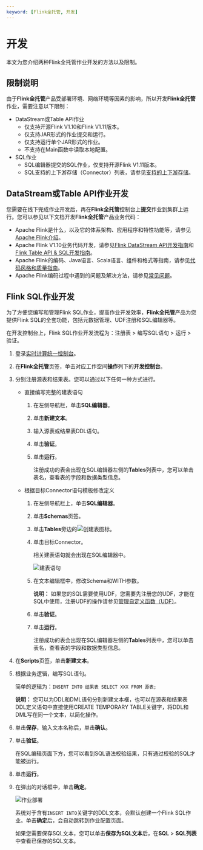 ```yaml
---
keyword: [Flink全托管, 开发]
---
```


# 开发

本文为您介绍两种Flink全托管作业开发的方法以及限制。

## 限制说明

由于**Flink全托管**产品受部署环境、网络环境等因素的影响，所以开发**Flink全托管**作业，需要注意以下限制：

-   DataStream或Table API作业
    -   仅支持开源Flink V1.10和Flink V1.11版本。
    -   仅支持JAR形式的作业提交和运行。
    -   仅支持运行单个JAR形式的作业。
    -   不支持在Main函数中读取本地配置。
-   SQL作业
    -   SQL编辑器提交的SQL作业，仅支持开源Flink V1.11版本。
    -   SQL支持的上下游存储（Connector）列表，请参见[支持的上下游存储](/cn.zh-CN/Flink全托管/产品概览/支持的上下游存储.md)。

## DataStream或Table API作业开发

您需要在线下完成作业开发后，再在**Flink全托管**控制台上**提交**作业到集群上运行。您可以参见以下文档开发**Flink全托管**产品业务代码：

-   Apache Flink是什么，以及它的体系架构、应用程序和特性功能等，请参见[Apache Flink介绍](https://flink.apache.org/flink-architecture.html)。
-   Apache Flink V1.10业务代码开发，请参见[Flink DataStream API开发指南](https://ci.apache.org/projects/flink/flink-docs-release-1.10/dev/datastream_api.html)和[Flink Table API & SQL开发指南](https://ci.apache.org/projects/flink/flink-docs-release-1.10/dev/table/)。
-   Apache Flink的编码、Java语言、Scala语言、组件和格式等指南，请参见[代码风格和质量指南](https://flink.apache.org/contributing/code-style-and-quality-preamble.html)。
-   Apache Flink编码过程中遇到的问题及解决方法，请参见[常见问题](https://flink.apache.org/gettinghelp.html)。

## Flink SQL作业开发

为了方便您编写和管理Flink SQL作业，提高作业开发效率，**Flink全托管**产品为您提供Flink SQL的全套功能，包括元数据管理、UDF注册和SQL编辑器等。

在开发控制台上，Flink SQL作业开发流程为：注册表 \> 编写SQL语句 \> 运行 \> 验证。

1.  登录[实时计算统一控制台](https://realtime-compute.console.aliyun.com/regions/cn-shanghai)。

2.  在**Flink全托管**页签，单击对应工作空间**操作**列下的**开发控制台**。

3.  分别注册源表和结果表。您可以通过以下任何一种方式进行。

    -   直接编写完整的建表语句
        1.  在左侧导航栏，单击**SQL编辑器**。
        2.  单击**新建文本**。
        3.  输入源表或结果表DDL语句。
        4.  单击**验证**。
        5.  单击**运行**。

            注册成功的表会出现在SQL编辑器左侧的**Tables**列表中，您可以单击表名，查看表的字段和数据类型信息。

    -   根据目标Connector语句模板修改定义
        1.  在左侧导航栏上，单击**SQL编辑器**。
        2.  单击**Schemas**页签。
        3.  单击**Tables**旁边的![创建表](https://static-aliyun-doc.oss-cn-hangzhou.aliyuncs.com/assets/img/zh-CN/9933449951/p133649.png)图标。
        4.  单击目标Connector。

            相关建表语句就会出现在SQL编辑器中。

            ![建表语句](https://static-aliyun-doc.oss-cn-hangzhou.aliyuncs.com/assets/img/zh-CN/8797569951/p133654.png)

        5.  在文本编辑框中，修改Schema和WITH参数。

            **说明：** 如果您的SQL需要使用UDF，您需要先注册您的UDF，才能在SQL中使用，注册UDF的操作请参见[管理自定义函数（UDF）](/cn.zh-CN/Flink全托管/作业开发/管理自定义函数（UDF）.md)。

        6.  单击**验证**。
        7.  单击**运行**。

            注册成功的表会出现在SQL编辑器左侧的**Tables**列表中，您可以单击表名，查看表的字段和数据类型信息。

4.  在**Scripts**页签，单击**新建文本**。

5.  根据业务逻辑，编写SQL语句。

    简单的逻辑为：`INSERT INTO 结果表 SELECT XXX FROM 源表;`

    **说明：** 您可以为DDL和DML语句分别新建文本框，也可以在源表和结果表DDL定义语句中直接使用CREATE TEMPORARY TABLE关键字，将DDL和DML写在同一个文本，以简化操作。

6.  单击**保存**，输入文本名称后，单击**确认**。

7.  单击**验证**。

    在SQL编辑页面下方，您可以看到SQL语法校验结果，只有通过校验的SQL才能被运行。

8.  单击**运行**。

9.  在弹出的对话框中，单击**确定**。

    ![作业部署](https://static-aliyun-doc.oss-cn-hangzhou.aliyuncs.com/assets/img/zh-CN/7667179951/p133808.png)

    系统对于含有`INSERT INTO`关键字的DDL文本，会默认创建一个Flink SQL作业。单击**确定**后，会自动跳转到作业配置页面。

    如果您需要保存SQL文本，您可以单击**保存为SQL文本**后，在**SQL** \> **SQL列表**中查看已保存的SQL文本。


